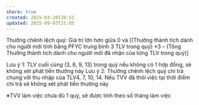 ```yaml
---
share: true
created: 2025-03-28T20:51
updated: 2025-09-03T21:05
---
```

Thưởng chênh lệch quý: Giá trị lớn hơn giữa 0 và [(Thưởng thành tích dành cho người mới tính bằng PFYC trung bình 3 TLV trong quý) *3 – (Tổng Thưởng thành tích dành cho người mới đã nhận của từng TLV trong quý)]

Lưu ý 1: TLV cuối cùng (3, 6, 9, 13) trong quý nếu không có 1 hợp đồng, sẽ không xét phát tiền thưởng này
Lưu ý 2: Thưởng chênh lệch quý chi trả chung với thu nhập của TLV4, 7, 10, 14. Nếu TVV đã thôi việc tại thời điểm chi trả sẽ không
xét phát tiền thưởng này 

※TVV làm việc chưa đủ 1 quý, sẽ được tính theo số tháng làm việc
